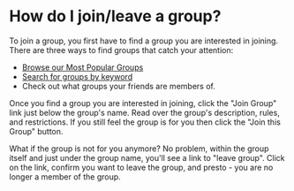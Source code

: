 # How do I join/leave a group?

To join a group, you first have to find a group you are interested in joining. There are three ways to find groups that catch your attention:

- [Browse our Most Popular Groups](https://fetlife.com/groups/most_popular)
- [Search for groups by keyword](https://fetlife.com/search/groups)
- Check out what groups your friends are members of.

Once you find a group you are interested in joining, click the "Join Group" link just below the group's name. Read over the group's description, rules, and restrictions. If you still feel the group is for you then click the "Join this Group" button.

What if the group is not for you anymore? No problem, within the group itself and just under the group name, you'll see a link to "leave group". Click on the link, confirm you want to leave the group, and presto - you are no longer a member of the group.

